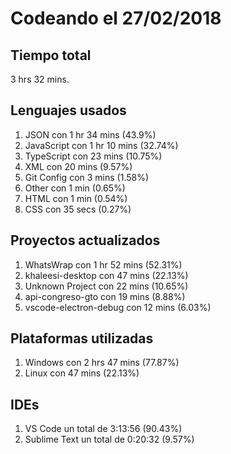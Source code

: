 # Codeando el 27/02/2018

## Tiempo total
3 hrs 32 mins.

## Lenguajes usados
1. JSON con 1 hr 34 mins (43.9%)
1. JavaScript con 1 hr 10 mins (32.74%)
1. TypeScript con 23 mins (10.75%)
1. XML con 20 mins (9.57%)
1. Git Config con 3 mins (1.58%)
1. Other con 1 min (0.65%)
1. HTML con 1 min (0.54%)
1. CSS con 35 secs (0.27%)

## Proyectos actualizados
1. WhatsWrap con 1 hr 52 mins (52.31%)
1. khaleesi-desktop con 47 mins (22.13%)
1. Unknown Project con 22 mins (10.65%)
1. api-congreso-gto con 19 mins (8.88%)
1. vscode-electron-debug con 12 mins (6.03%)

## Plataformas utilizadas
1. Windows con 2 hrs 47 mins (77.87%)
1. Linux con 47 mins (22.13%)

## IDEs
1. VS Code un total de 3:13:56 (90.43%)
1. Sublime Text un total de 0:20:32 (9.57%)
